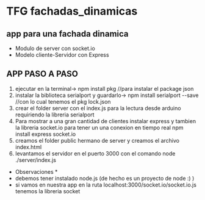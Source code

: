 # TFG fachadas_dinamicas
##  app para una fachada dinamica
* Modulo de server con socket.io
* Modelo cliente-Servidor con Express

## APP PASO A PASO
  1. ejecutar en la terminal-> npm install pkg //para instalar el package json
  2. instalar la biblioteca serialport  y guardarlo-> npm install serialport --save //con lo cual tenemos el pkg lock.json
  3. crear el folder server con el index.js para la lectura desde arduino requiriendo la libreria serialport
  4. Para mostrar a una gran cantidad de clientes instalar express y tambien la libreria socket.io para tener un
  una conexion en tiempo real npm install express socket.io
  5. creamos el folder public hermano de server y creamos el archivo index.html
6. levantamos el servidor en el puerto 3000 con el comando node ./server/index.js

 * Observaciones *
* debemos tener instalado node.js  (de hecho es un proyecto de node :) )
* si vamos en nuestra app en la ruta localhost:3000/socket.io/socket.io.js tenemos la libreria socket
